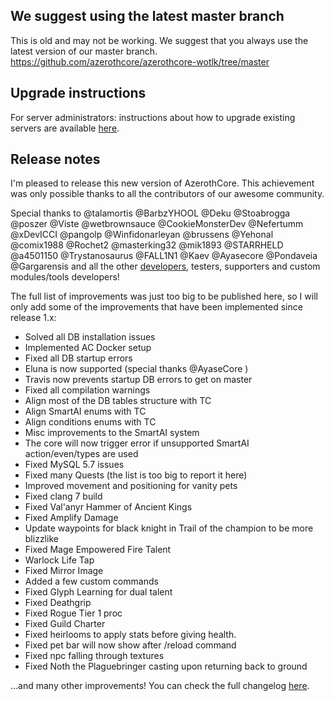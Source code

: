 ## We suggest using the latest master branch
This is old and may not be working.
We suggest that you always use the latest version of our master branch.
https://github.com/azerothcore/azerothcore-wotlk/tree/master

## Upgrade instructions

For server administrators: instructions about how to upgrade existing servers are available [here](http://www.azerothcore.org/wiki/Upgrade-from-pre-2.0.0-to-latest-master).


## Release notes

I'm pleased to release this new version of AzerothCore. This achievement was only possible thanks to all the contributors of our awesome community.

Special thanks to @talamortis @BarbzYHOOL @Deku @Stoabrogga @poszer @Viste @wetbrownsauce @CookieMonsterDev @Nefertumm @xDevICCI @pangolp @Winfidonarleyan @brussens @Yehonal
 @comix1988 @Rochet2 @masterking32  @mik1893  @STARRHELD  @a4501150 @Trystanosaurus @FALL1N1 @Kaev  @Ayasecore @Pondaveia @Gargarensis and all the other [developers](https://github.com/azerothcore/azerothcore-wotlk/graphs/contributors), testers, supporters and custom modules/tools developers!

The full list of improvements was just too big to be published here, so I will only add some of the improvements that have been implemented since release 1.x:

- Solved all DB installation issues
- Implemented AC Docker setup
- Fixed all DB startup errors
- Eluna is now supported (special thanks @AyaseCore )
- Travis now prevents startup DB errors to get on master
- Fixed all compilation warnings
- Align most of the DB tables structure with TC
- Align SmartAI enums with TC
- Align conditions enums with TC
- Misc improvements to the SmartAI system
- The core will now trigger error if unsupported SmartAI action/even/types are used
- Fixed MySQL 5.7 issues
- Fixed many Quests (the list is too big to report it here)
- Improved movement and positioning for vanity pets
- Fixed clang 7 build
- Fixed Val'anyr Hammer of Ancient Kings
- Fixed Amplify Damage
- Update waypoints for black knight in Trail of the champion to be more blizzlike
- Fixed Mage Empowered Fire Talent
- Warlock Life Tap
- Fixed Mirror Image
- Added a few custom commands
- Fixed Glyph Learning for dual talent
- Fixed Deathgrip
- Fixed Rogue Tier 1 proc
- Fixed Guild Charter
- Fixed heirlooms to apply stats before giving health.
- Fixed pet bar will now show after /reload command
- Fixed npc falling through textures
- Fixed Noth the Plaguebringer casting upon returning back to ground

...and many other improvements! You can check the full changelog [here](https://github.com/azerothcore/azerothcore-wotlk/commits/master).
